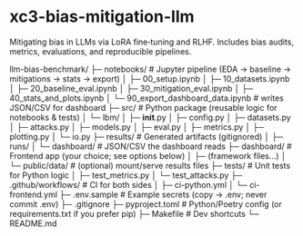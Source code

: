# xc3-bias-mitigation-llm
Mitigating bias in LLMs via LoRA fine‑tuning and RLHF. Includes bias audits, metrics, evaluations, and reproducible pipelines.

llm-bias-benchmark/
├─ notebooks/                         # Jupyter pipeline (EDA → baseline → mitigations → stats → export)
│  ├─ 00_setup.ipynb
│  ├─ 10_datasets.ipynb
│  ├─ 20_baseline_eval.ipynb
│  ├─ 30_mitigation_eval.ipynb
│  ├─ 40_stats_and_plots.ipynb
│  └─ 90_export_dashboard_data.ipynb  # writes JSON/CSV for dashboard
├─ src/                               # Python package (reusable logic for notebooks & tests)
│  └─ lbm/
│     ├─ __init__.py
│     ├─ config.py
│     ├─ datasets.py
│     ├─ attacks.py
│     ├─ models.py
│     ├─ eval.py
│     ├─ metrics.py
│     ├─ plotting.py
│     └─ io.py
├─ results/                           # Generated artifacts (gitignored)
│  ├─ runs/
│  └─ dashboard/                      # JSON/CSV the dashboard reads
├─ dashboard/                         # Frontend app (your choice; see options below)
│  ├─ (framework files…)
│  └─ public/data/                    # (optional) mount/serve results files
├─ tests/                             # Unit tests for Python logic
│  ├─ test_metrics.py
│  └─ test_attacks.py
├─ .github/workflows/                 # CI for both sides
│  ├─ ci-python.yml
│  └─ ci-frontend.yml
├─ .env.sample                        # Example secrets (copy → .env; never commit .env)
├─ .gitignore
├─ pyproject.toml                     # Python/Poetry config (or requirements.txt if you prefer pip)
├─ Makefile                           # Dev shortcuts
└─ README.md
